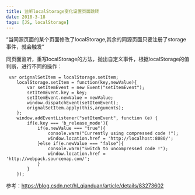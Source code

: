 ```yaml
---
title: 监听localStorage变化设置页面跳转
date: 2018-3-18
tags: [JS, localStorage] 
---
```


“当同源页面的某个页面修改了localStorage,其余的同源页面只要注册了storage事件，就会触发” 

同页面监听，重写localStorage的方法，抛出自定义事件，根据localStorage的值判断，进行不同的操作：

```
 var orignalSetItem = localStorage.setItem;
    localStorage.setItem = function(key,newValue){
        var setItemEvent = new Event("setItemEvent");
        setItemEvent.key = key;
        setItemEvent.newValue = newValue;
        window.dispatchEvent(setItemEvent);
        orignalSetItem.apply(this,arguments);
    };
    window.addEventListener("setItemEvent", function (e) {
        if(e.key === 'b_release_mode'){
            if(e.newValue === "true"){
                console.warn("Currently using compressed code !");
                window.location.href = 'http://localhost:8080/';
            }else if(e.newValue === "false"){
                console.warn("Switch to uncompressed code !");
                window.location.href = 'http://webpack.sourcemap.com/';
            }
        }
    });
```


参考：https://blog.csdn.net/hl_qianduan/article/details/83273602